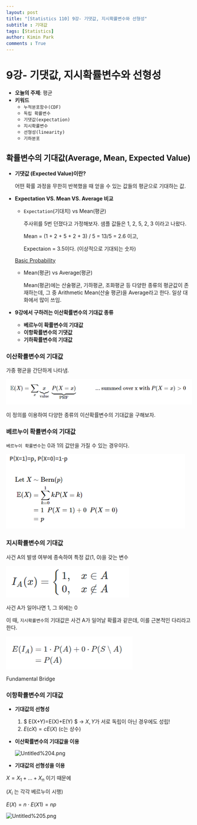 ```yaml
---
layout: post
title: "[Statistics 110] 9강- 기댓값, 지시확률변수와 선형성"
subtitle : 기대값
tags: [Statistics]
author: Kimin Park
comments : True
---
```


# 9강- 기댓값, 지시확률변수와 선형성

- **오늘의 주제**: 평균
- **키워드**
    - `누적분포함수(CDF)`
    - `독립 확률변수`
    - `기댓값(expectation)`
    - `지시확률변수`
    - `선형성(linearity)`
    - `기하분포`

## 확률변수의 기대값(Average, Mean, Expected Value)

- **기댓값 (Expected Value)이란?**

    어떤 확률 과정을 무한히 반복했을 때 얻을 수 있는 값들의 평균으로 기대하는 값.

- **Expectation VS. Mean VS. Average 비교**
    - `Expectation`(기대치) vs Mean(평균)

        주사위를 5번 던졌다고 가정해보자. 샘플 값들은 1, 2, 5, 2, 3 이라고 나왔다.

        Mean = (1 + 2 + 5 + 2 + 3) / 5 = 13/5 = 2.6 이고,

        Expectaion = 3.5이다. (이상적으로 기대되는 숫자)

    [Basic Probability](https://seeing-theory.brown.edu/basic-probability/index.html)

    - Mean(평균) vs Average(평균)

        Mean(평균)에는 산술평균, 기하평균, 조화평균 등 다양한 종류의 평균값이 존재하는데, 그 중 Arithmetic Mean(산술 평균)을 Average라고 한다. 일상 대화에서 많이 쓰임.

- **9강에서 구하려는 이산확률변수의 기대값 종류**
    - **베르누이 확률변수의 기대값**
    - **이항확률변수의 기댓값**
    - **기하확률변수의 기대값**

### 이산확률변수의 기대값

가중 평균을 간단하게 나타냄.

![Untitled.png](/assets/img/2020-10-11-statistics/Untitled.png)

이 정의를 이용하여 다양한 종류의 이산확률변수의 기대값을 구해보자.

### 베르누이 확률변수의 기대값

`베르누이 확률변수`는 0과 1의 값만을 가질 수 있는 경우이다.

![Untitled%201.png](/assets/img/2020-10-11-statistics/Untitled%201.png)

### 지시확률변수의 기대값

사건 A의 발생 여부에 종속하여 특정 값(1, 0)을 갖는 변수

![Untitled%202.png](/assets/img/2020-10-11-statistics/Untitled%202.png)

사건 A가 일어나면 1, 그 외에는 0

이 때, `지시확률변수`의 기대값은 사건 A가 일어날 확률과 같은데, 이를 근본적인 다리라고 한다.

![Untitled%203.png](/assets/img/2020-10-11-statistics/Untitled%203.png)

Fundamental Bridge

### 이항확률변수의 기대값

- **기대값의 선형성**
    1. $ E(X+Y)=E(X)+E(Y) $ → $X, Y$가 서로 독립이 아닌 경우에도 성립!
    2. $E(cX)=cE(X)$ (c는 상수)

- **이산확률변수의 기대값을 이용**

    ![Untitled%204.png](images/Untitled%204.png)

- **기대값의 선형성을 이용**

$X = X_1+ ... +X_n$ 이기 때문에

($X_i$ 는 각각 베르누이 시행)

$E(X)=n⋅E(X​1​​)=np$ 

![Untitled%205.png](images/Untitled%205.png)
